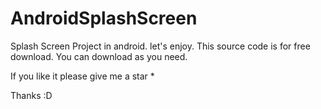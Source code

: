 # AndroidSplashScreen
Splash Screen Project in android. let's enjoy.
This source code is for free download.
You can download as you need.


If you like it please give me a star * 

Thanks :D
